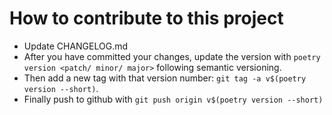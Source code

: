 # How to contribute to this project

- Update CHANGELOG.md
- After you have committed your changes, update the version with `poetry version <patch/ minor/ major>` following semantic versioning.
- Then add a new tag with that version number: `git tag -a v$(poetry version --short)`.
- Finally push to github with `git push origin v$(poetry version --short)`
